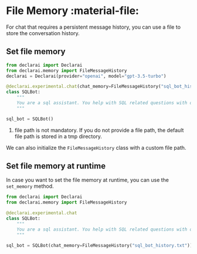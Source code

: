 # File Memory :material-file:

For chat that requires a persistent message history, you can use a file to store the conversation history.

## Set file memory

```py
from declarai import Declarai
from declarai.memory import FileMessageHistory
declarai = Declarai(provider="openai", model="gpt-3.5-turbo")

@declarai.experimental.chat(chat_memory=FileMessageHistory("sql_bot_history.txt")) # (1)!
class SQLBot:
    """
    You are a sql assistant. You help with SQL related questions with one-line answers.
    """

sql_bot = SQLBot()
```


1. file path is not mandatory. If you do not provide a file path, the default file path is stored in a tmp directory.

We can also initialize the `FileMessageHistory` class with a custom file path.


## Set file memory at runtime
In case you want to set the file memory at runtime, you can use the `set_memory` method.

```py
from declarai import Declarai
from declarai.memory import FileMessageHistory

@declarai.experimental.chat
class SQLBot:
    """
    You are a sql assistant. You help with SQL related questions with one-line answers.
    """

sql_bot = SQLBot(chat_memory=FileMessageHistory("sql_bot_history.txt"))
```
